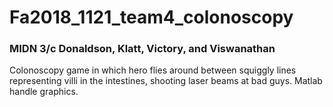# Fa2018_1121_team4_colonoscopy
### MIDN 3/c Donaldson, Klatt, Victory, and Viswanathan
Colonoscopy game in which hero flies around between squiggly lines representing villi in the intestines, shooting laser beams at bad guys. Matlab handle graphics. 
